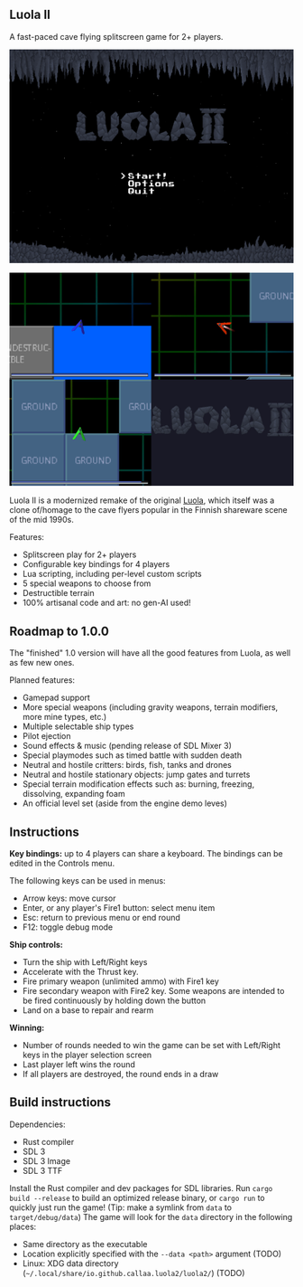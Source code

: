Luola II
--------

A fast-paced cave flying splitscreen game for 2+ players.

![Screenshot of the game's main menu](screenshots/mainmenu.png)

![Screenshot of the game's demo level](screenshots/demo.png)

Luola II is a modernized remake of the original [Luola](https://github.com/callaa/luola), which itself was a clone of/homage to the cave flyers popular in the Finnish shareware scene of the mid 1990s.

Features:

 * Splitscreen play for 2+ players
 * Configurable key bindings for 4 players
 * Lua scripting, including per-level custom scripts
 * 5 special weapons to choose from
 * Destructible terrain
 * 100% artisanal code and art: no gen-AI used!

## Roadmap to 1.0.0

The "finished" 1.0 version will have all the good features from Luola, as well as few new ones.

Planned features:

 * Gamepad support
 * More special weapons (including gravity weapons, terrain modifiers, more mine types, etc.)
 * Multiple selectable ship types
 * Pilot ejection
 * Sound effects & music (pending release of SDL Mixer 3)
 * Special playmodes such as timed battle with sudden death
 * Neutral and hostile critters: birds, fish, tanks and drones
 * Neutral and hostile stationary objects: jump gates and turrets
 * Special terrain modification effects such as: burning, freezing, dissolving, expanding foam
 * An official level set (aside from the engine demo leves)

## Instructions

**Key bindings:** up to 4 players can share a keyboard. The bindings can be edited in the Controls menu.

The following keys can be used in menus:

 * Arrow keys: move cursor
 * Enter, or any player's Fire1 button: select menu item
 * Esc: return to previous menu or end round
 * F12: toggle debug mode

**Ship controls:**

 * Turn the ship with Left/Right keys
 * Accelerate with the Thrust key.
 * Fire primary weapon (unlimited ammo) with Fire1 key
 * Fire secondary weapon with Fire2 key. Some weapons are intended to be fired continuously by holding down the button
 * Land on a base to repair and rearm

**Winning:**

 * Number of rounds needed to win the game can be set with Left/Right keys in the player selection screen
 * Last player left wins the round
 * If all players are destroyed, the round ends in a draw

## Build instructions

Dependencies:

 * Rust compiler
 * SDL 3
 * SDL 3 Image
 * SDL 3 TTF

Install the Rust compiler and dev packages for SDL libraries.
Run `cargo build --release` to build an optimized release binary, or
`cargo run` to quickly just run the game! (Tip: make a symlink from `data` to `target/debug/data`)
The game will look for the `data` directory in the following places:

 * Same directory as the executable
 * Location explicitly specified with the `--data <path>` argument (TODO)
 * Linux: XDG data directory (`~/.local/share/io.github.callaa.luola2/luola2/`) (TODO)
